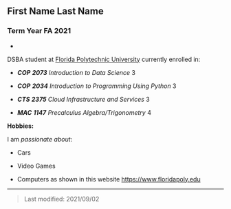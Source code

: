 ## First Name Last Name

### Term Year FA 2021
*
DSBA student at [Florida Polytechnic University](https://www.floridapoly.edu) currently enrolled in: 

- ***COP*** ***2073*** _Introduction to Data Science_ 3

- ***COP*** ***2034*** _Introduction to Programming Using Python_ 3

- ***CTS*** ***2375*** _Cloud Infrastructure and Services_ 3

- ***MAC*** ***1147*** _Precalculus Algebra/Trigonometry_ 4

**Hobbies:**

I am _passionate about_: 

- Cars

- Video Games

- Computers as shown in this website <https://www.floridapoly.edu>

***

> Last modified: 2021/09/02